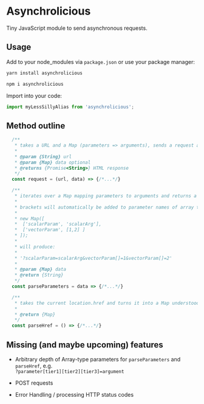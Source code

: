 # Asynchrolicious
Tiny JavaScript module to send asynchronous requests.

## Usage

Add to your node_modules via `package.json` or use your package manager:

```bash
yarn install asynchrolicious
```

```bash
npm i asynchrolicious
```

Import into your code:

```js
import myLessSillyAlias from 'asynchrolicious';
```

## Method outline

```js 
  /**
   * takes a URL and a Map (parameters => arguments), sends a request and returns a Promise resolving to the response
   *
   * @param {String} url
   * @param {Map} data optional
   * @returns {Promise<String>} HTML response
   */
  const request = (url, data) => {/*...*/}

  /**
   * iterates over a Map mapping parameters to arguments and returns a GET string
   *
   * brackets will automatically be added to parameter names of array types, so the following Map:
   *
   * new Map([
   *  ['scalarParam', 'scalarArg'],
   *  ['vectorParam', [1,2] ]
   * ]);
   *
   * will produce:
   *
   * '?scalarParam=scalarArg&vectorParam[]=1&vectorParam[]=2'
   *
   * @param {Map} data
   * @return {String}
   */
  const parseParameters = data => {/*...*/}

  /**
   * takes the current location.href and turns it into a Map understood by parseParameters
   *
   * @return {Map}
   */
  const parseHref = () => {/*...*/}
```
  

## Missing (and maybe upcoming) features

- Arbitrary depth of Array-type parameters for `parseParameters` and `parseHref`, e.g.  
`?parameter[tier1][tier2][tier3]=argument`

- POST requests
- Error Handling / processing HTTP status codes